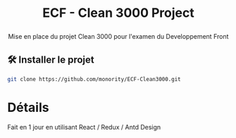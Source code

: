 
# <p align="center">ECF - Clean 3000 Project</p>
  <p align="center">Mise en place du projet Clean 3000 pour l'examen du Developpement Front 

## 🛠️ Installer le projet 
```bash
git clone https://github.com/monority/ECF-Clean3000.git
```
        
   

# Détails

Fait en 1 jour en utilisant React / Redux / Antd Design
        